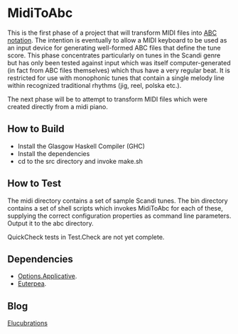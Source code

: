 MidiToAbc
=========

This is the first phase of a project that will transform MIDI files into [ABC notation](http://abcnotation.com/). The intention is eventually to allow a MIDI keyboard to be used as an input device for generating well-formed ABC files that define the tune score. This phase concentrates particularly on tunes in the Scandi genre but has only been tested against input which was itself computer-generated (in fact from ABC files themselves) which thus have a very regular beat.  It is restricted for use with monophonic tunes that contain a single melody line within recognized traditional rhythms (jig, reel, polska etc.). 

The next phase will be to attempt to transform MIDI files which were created directly from a midi piano.


How to Build
------------
*  Install the Glasgow Haskell Compiler (GHC)
*  Install the dependencies
*  cd to the src directory and invoke make.sh

How to Test
-----------
The midi directory contains a set of sample Scandi tunes.  The bin directory contains a set of shell scripts which invokes MidiToAbc for each of these, supplying the correct configuration properties as command line parameters.  Output it to the abc directory. 

QuickCheck tests in Test.Check are not yet complete.

Dependencies
------------

*  [Options.Applicative](https://hackage.haskell.org/package/optparse-applicative-0.1.1/docs/Options-Applicative.html).
*  [Euterpea](https://hackage.haskell.org/package/Euterpea).

Blog
----

[Elucubrations](http://myelucubrations.blogspot.co.uk/2015/04/reverse-engineering-midi.html)




